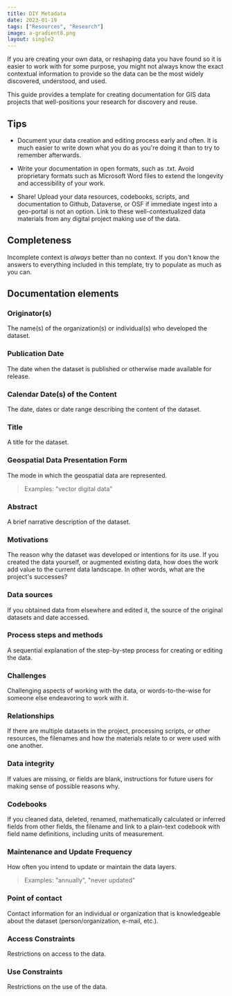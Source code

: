 ```yaml
---
title: DIY Metadata
date: 2023-01-19
tags: ["Resources", "Research"]
image: a-gradient8.png
layout: single2
---
```


If you are creating your own data, or reshaping data you have found so it is easier to work with for some purpose, you might not always know the exact contextual information to provide so the data can be the most widely discovered, understood, and used.

This guide provides a template for creating documentation for GIS data projects that well-positions your research for discovery and reuse.

## Tips

- Document your data creation and editing process early and often. It is much easier to write down what you do as you're doing it than to try to remember afterwards.

- Write your documentation in open formats, such as .txt. Avoid proprietary formats such as Microsoft Word files to extend the longevity and accessibility of your work.

- Share! Upload your data resources, codebooks, scripts, and documentation to Github, Dataverse, or OSF if immediate ingest into a geo-portal is not an option. Link to these well-contextualized data materials from any digital project making use of the data. 

## Completeness 
Incomplete context is *always* better than no context. If you don't know the answers to everything included in this template, try to populate as much as you can.

## Documentation elements

### Originator(s) 
The name(s) of the organization(s) or individual(s) who developed the dataset. 

### Publication Date 
The date when the dataset is published or otherwise made available for release. 

### Calendar Date(s) of the Content
The date, dates or date range describing the content of the dataset. 

### Title
A title for the dataset. 

### Geospatial Data Presentation Form
The mode in which the geospatial data are represented. 
> Examples: "vector digital data" 

### Abstract
A brief narrative description of the dataset. 

### Motivations
The reason why the dataset was developed or intentions for its use. 
If you created the data yourself, or augmented existing data, how does the work add value to the current data landscape. In other words, what are the project's successes?

### Data sources
If you obtained data from elsewhere and edited it, the source of the original datasets and date accessed.

### Process steps and methods
A sequential explanation of the step-by-step process for creating or editing the data.

### Challenges
Challenging aspects of working with the data, or words-to-the-wise for someone else endeavoring to work with it. 

### Relationships
If there are multiple datasets in the project, processing scripts, or other resources, the filenames and how the materials relate to or were used with one another.

### Data integrity
If values are missing, or fields are blank, instructions for future users for making sense of possible reasons why.

### Codebooks
If you cleaned data, deleted, renamed, mathematically calculated or inferred fields from other fields, the filename and link to a plain-text codebook with field name definitions, including units of measurement.

### Maintenance and Update Frequency
How often you intend to update or maintain the data layers. 
> Examples: "annually", "never updated"

### Point of contact
Contact information for an individual or organization that is knowledgeable about the dataset (person/organization, e-mail, etc.). 

### Access Constraints
Restrictions on access to the data. 

### Use Constraints
Restrictions on the use of the data. 